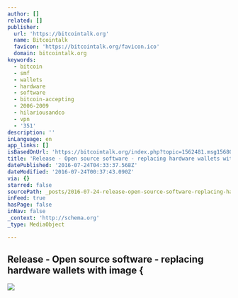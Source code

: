 ```yaml
---
author: []
related: []
publisher:
  url: 'https://bitcointalk.org'
  name: Bitcointalk
  favicon: 'https://bitcointalk.org/favicon.ico'
  domain: bitcointalk.org
keywords:
  - bitcoin
  - smf
  - wallets
  - hardware
  - software
  - bitcoin-accepting
  - 2006-2009
  - hilariousandco
  - vpn
  - '351'
description: ''
inLanguage: en
app_links: []
isBasedOnUrl: 'https://bitcointalk.org/index.php?topic=1562481.msg15680124'
title: 'Release - Open source software - replacing hardware wallets with image {'
datePublished: '2016-07-24T04:33:37.568Z'
dateModified: '2016-07-24T00:37:43.090Z'
via: {}
starred: false
sourcePath: _posts/2016-07-24-release-open-source-software-replacing-hardware-wallets.md
inFeed: true
hasPage: false
inNav: false
_context: 'http://schema.org'
_type: MediaObject

---
```

<article style=""><h1>Release - Open source software - replacing hardware wallets with image {</h1><img src="https://ip.bitcointalk.org/?u=http%3A%2F%2Fi.imgur.com%2FrqQv6f1.jpg&amp;t=566&amp;c=09KvMY4SrItUlQ" /></article>
